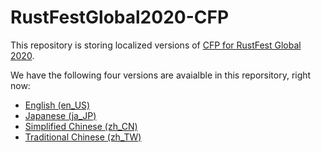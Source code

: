 # RustFestGlobal2020-CFP

This repository is storing localized versions of [CFP for RustFest Global 2020](https://cfp.rustfest.eu/events/2020). 

We have the following four versions are avaialble in this reporsitory, right now:

- [English (en_US)](https://github.com/rustlang-tokyo/RustFestGlobal2020-CFP/blob/master/en_us.md)
- [Japanese (ja_JP)](https://github.com/rustlang-tokyo/RustFestGlobal2020-CFP/blob/master/ja_jp.md)
- [Simplified Chinese (zh_CN)](https://github.com/rustlang-tokyo/RustFestGlobal2020-CFP/blob/master/zh_cn.md)
- [Traditional Chinese (zh_TW)](https://github.com/rustlang-tokyo/RustFestGlobal2020-CFP/blob/master/zh_tw.md)
